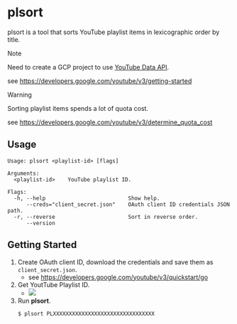 # plsort

plsort is a tool that sorts YouTube playlist items in lexicographic order by title.

> [!note]
> Need to create a GCP project to use [YouTube Data API](https://developers.google.com/youtube/v3).
> 
> see https://developers.google.com/youtube/v3/getting-started

> [!warning]
> Sorting playlist items spends a lot of quota cost.
> 
> see https://developers.google.com/youtube/v3/determine_quota_cost

## Usage

```
Usage: plsort <playlist-id> [flags]

Arguments:
  <playlist-id>    YouTube playlist ID.

Flags:
  -h, --help                          Show help.
      --creds="client_secret.json"    OAuth client ID credentials JSON path.
  -r, --reverse                       Sort in reverse order.
      --version
```

## Getting Started

1. Create OAuth client ID, download the credentials and save them as `client_secret.json`.
    * see https://developers.google.com/youtube/v3/quickstart/go
2. Get YoutTube Playlist ID.
    * ![](https://github.com/user-attachments/assets/54150b84-7d4a-4656-83ba-61a9314f1c2c)
3. Run **plsort**.
    ```sh
    $ plsort PLXXXXXXXXXXXXXXXXXXXXXXXXXXXXXXXX
    ```
